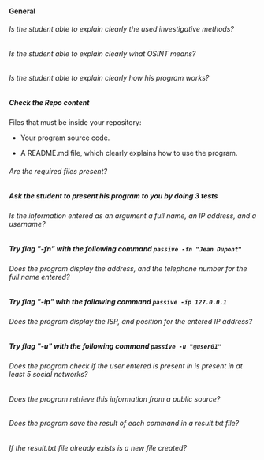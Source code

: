 #### General

###### Is the student able to explain clearly the used investigative methods?

###### Is the student able to explain clearly what OSINT means?

###### Is the student able to explain clearly how his program works?

##### Check the Repo content

Files that must be inside your repository:

- Your program source code.

- A README.md file, which clearly explains how to use the program.

###### Are the required files present?

##### Ask the student to present his program to you by doing 3 tests

###### Is the information entered as an argument a full name, an IP address, and a username?

##### Try flag "-fn" with the following command `passive -fn "Jean Dupont"`

###### Does the program display the address, and the telephone number for the full name entered?

##### Try flag "-ip" with the following command `passive -ip 127.0.0.1`

###### Does the program display the ISP, and position for the entered IP address?

##### Try flag "-u" with the following command `passive -u "@user01"`

###### Does the program check if the user entered is present in is present in at least 5 social networks?

###### Does the program retrieve this information from a public source?

###### Does the program save the result of each command in a result.txt file?

###### If the result.txt file already exists is a new file created?
